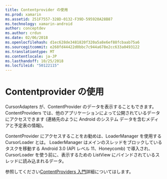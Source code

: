 ```yaml
---
title: Contentprovider の使用
ms.prod: xamarin
ms.assetid: 251F7557-328D-0132-F39D-595920A28B87
ms.technology: xamarin-android
author: conceptdev
ms.author: crdun
ms.date: 02/06/2018
ms.openlocfilehash: d1ec628de3481820f320a5a8e6ef88fcbaab75a6
ms.sourcegitcommit: e268fd44422d0bbc7c944a678e2cc633a0493122
ms.translationtype: MT
ms.contentlocale: ja-JP
ms.lasthandoff: 10/25/2018
ms.locfileid: "50122115"
---
```

# <a name="using-a-contentprovider"></a>Contentprovider の使用

CursorAdapters が、ContentProvider のデータを表示することもできます。
ContentProviders では、他のアプリケーションによって公開されているデータにアクセスできます (連絡先のように Android のシステム データを含むメディアと予定表の情報)。

ContentProvider にアクセスすることをお勧めは、LoaderManager を使用する CursorLoader とは。 LoaderManager はメインのスレッドをブロックしているタスクを移動する Android 3.0 (API レベル 11、Honeycomb) で導入され、CursorLoader を使う前に、表示するための ListView にバインドされているスレッドに読み込まれるデータ。

参照してください[ContentProviders 入門](~/android/platform/content-providers/index.md)詳細についてはします。

